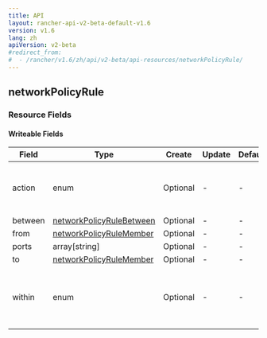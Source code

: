 ```yaml
---
title: API
layout: rancher-api-v2-beta-default-v1.6
version: v1.6
lang: zh
apiVersion: v2-beta
#redirect_from:
#  - /rancher/v1.6/zh/api/v2-beta/api-resources/networkPolicyRule/
---
```


## networkPolicyRule



### Resource Fields

#### Writeable Fields

Field | Type | Create | Update | Default | Notes
---|---|---|---|---|---
action | enum | Optional | - | - | The options are `allow`, `deny`.
between | [networkPolicyRuleBetween]({{site.baseurl}}/rancher/{{page.version}}/{{page.lang}}/api/{{page.apiVersion}}/api-resources/networkPolicyRuleBetween/) | Optional | - | - | 
from | [networkPolicyRuleMember]({{site.baseurl}}/rancher/{{page.version}}/{{page.lang}}/api/{{page.apiVersion}}/api-resources/networkPolicyRuleMember/) | Optional | - | - | 
ports | array[string] | Optional | - | - | 
to | [networkPolicyRuleMember]({{site.baseurl}}/rancher/{{page.version}}/{{page.lang}}/api/{{page.apiVersion}}/api-resources/networkPolicyRuleMember/) | Optional | - | - | 
within | enum | Optional | - | - | The options are `stack`, `service`, `linked`.



<br>
